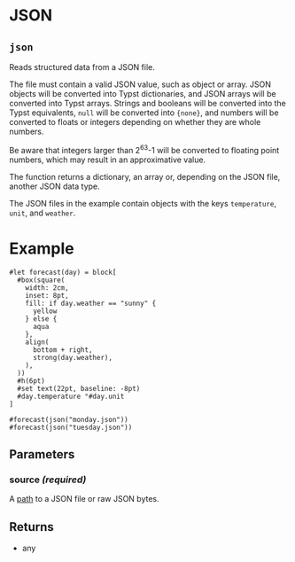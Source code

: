 # JSON

## `json`

Reads structured data from a JSON file.

The file must contain a valid JSON value, such as object or array. JSON
objects will be converted into Typst dictionaries, and JSON arrays will be
converted into Typst arrays. Strings and booleans will be converted into the
Typst equivalents, `null` will be converted into `{none}`, and numbers will
be converted to floats or integers depending on whether they are whole
numbers.

Be aware that integers larger than 2<sup>63</sup>-1 will be converted to
floating point numbers, which may result in an approximative value.

The function returns a dictionary, an array or, depending on the JSON file,
another JSON data type.

The JSON files in the example contain objects with the keys `temperature`,
`unit`, and `weather`.

# Example
```example
#let forecast(day) = block[
  #box(square(
    width: 2cm,
    inset: 8pt,
    fill: if day.weather == "sunny" {
      yellow
    } else {
      aqua
    },
    align(
      bottom + right,
      strong(day.weather),
    ),
  ))
  #h(6pt)
  #set text(22pt, baseline: -8pt)
  #day.temperature °#day.unit
]

#forecast(json("monday.json"))
#forecast(json("tuesday.json"))
```

## Parameters

### source *(required)*

A [path]($syntax/#paths) to a JSON file or raw JSON bytes.

## Returns

- any

